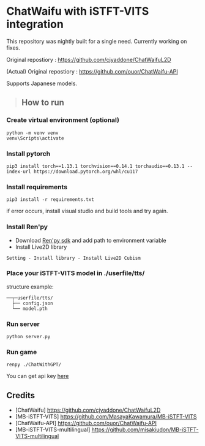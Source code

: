 # ChatWaifu with iSTFT-VITS integration
This repository was nightly built for a single need. Currently working on fixes.

Original repostiory : https://github.com/cjyaddone/ChatWaifuL2D

(Actual) Original repostiory : https://github.com/ouor/ChatWaifu-API

Supports Japanese models.
> ## How to run
### Create virtual environment (optional)
```
python -m venv venv
venv\Scripts\activate
```
### Install pytorch
```
pip3 install torch==1.13.1 torchvision==0.14.1 torchaudio==0.13.1 --index-url https://download.pytorch.org/whl/cu117
```
### Install requirements
```
pip3 install -r requirements.txt
```
if error occurs, install visual studio and build tools and try again.

### Install Ren'py
- Download [Ren'py sdk](https://www.renpy.org/latest.html) and add path to environment variable
- Install Live2D library
```
Setting - Install library - Install Live2D Cubism
```

### Place your iSTFT-VITS model in ./userfile/tts/
structure example:
```
──┬─userfile/tts/
  ├── config.json
  └── model.pth
```

### Run server
```
python server.py
```

### Run game
```
renpy ./ChatWithGPT/
```
You can get api key [here](https://platform.openai.com/account/api-keys)

## Credits
- [ChatWaifu] https://github.com/cjyaddone/ChatWaifuL2D
- [MB-iSTFT-VITS] https://github.com/MasayaKawamura/MB-iSTFT-VITS
- [ChatWaifu-API] https://github.com/ouor/ChatWaifu-API
- [MB-iSTFT-VITS-multilingual] https://github.com/misakiudon/MB-iSTFT-VITS-multilingual
